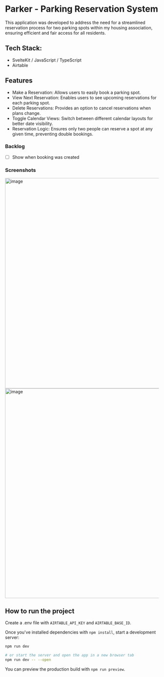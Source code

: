 # Parker - Parking Reservation System

This application was developed to address the need for a streamlined reservation process for two parking spots within my housing association, ensuring efficient and fair access for all residents.

## Tech Stack:

- SvelteKit / JavaScript / TypeScript
- Airtable

## Features

- Make a Reservation: Allows users to easily book a parking spot.
- View Next Reservation: Enables users to see upcoming reservations for each parking spot.
- Delete Reservations: Provides an option to cancel reservations when plans change.
- Toggle Calendar Views: Switch between different calendar layouts for better date visibility.
- Reservation Logic: Ensures only two people can reserve a spot at any given time, preventing double bookings.

### Backlog

- [ ] Show when booking was created

### Screenshots

<img width="689" alt="image" src="https://github.com/thatjimmi/parker/assets/52856973/9ddfa813-7ecc-4ebc-8026-cebd8cb2d2f6">

<img width="687" alt="image" src="https://github.com/thatjimmi/parker/assets/52856973/2a4675f6-6ffe-453d-9cfe-496c8674091c">

## How to run the project

Create a .env file with `AIRTABLE_API_KEY` and `AIRTABLE_BASE_ID`.

Once you've installed dependencies with `npm install`, start a development server:

```bash
npm run dev

# or start the server and open the app in a new browser tab
npm run dev -- --open
```

You can preview the production build with `npm run preview`.

